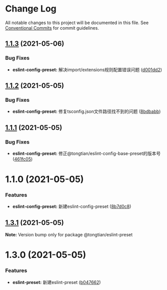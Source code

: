 # Change Log

All notable changes to this project will be documented in this file.
See [Conventional Commits](https://conventionalcommits.org) for commit guidelines.

## [1.1.3](https://github.com/noshower/frontend-presets/compare/@tongtian/eslint-config-preset@1.1.2...@tongtian/eslint-config-preset@1.1.3) (2021-05-06)


### Bug Fixes

* **eslint-config-preset:** 解决import/extensions规则配置错误问题 ([d001dd2](https://github.com/noshower/frontend-presets/commit/d001dd232b1405398d8aac33ce897c383e583cfe))





## [1.1.2](https://github.com/noshower/frontend-presets/compare/@tongtian/eslint-config-preset@1.1.1...@tongtian/eslint-config-preset@1.1.2) (2021-05-05)


### Bug Fixes

* **eslint-config-preset:** 修复tsconfig.json文件路径找不到的问题 ([8bdbabb](https://github.com/noshower/frontend-presets/commit/8bdbabb53901a7e634b39cd430a6d335e4cb0e37))





## [1.1.1](https://github.com/noshower/frontend-presets/compare/@tongtian/eslint-config-preset@1.1.0...@tongtian/eslint-config-preset@1.1.1) (2021-05-05)


### Bug Fixes

* **eslint-config-preset:** 修正@tongtian/eslint-config-base-preset的版本号 ([461fc05](https://github.com/noshower/frontend-presets/commit/461fc05c1a0710f26f6bcbee11027ca8fe72b425))





# 1.1.0 (2021-05-05)


### Features

* **eslint-config-preset:** 新建eslint-config-preset ([8b7d0c8](https://github.com/noshower/frontend-presets/commit/8b7d0c876425dda3565f888bd8ad45356dca296e))





## [1.3.1](https://github.com/noshower/frontend-presets/compare/@tongtian/eslint-preset@1.3.0...@tongtian/eslint-preset@1.3.1) (2021-05-05)

**Note:** Version bump only for package @tongtian/eslint-preset





# 1.3.0 (2021-05-05)


### Features

* **eslint-preset:** 新建eslint-preset ([b047662](https://github.com/noshower/frontend-presets/commit/b047662e26a304ba8b956281c5e17636b942fa65))
